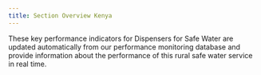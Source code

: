 ```yaml
---
title: Section Overview Kenya
---
```

<!-- *This data is coming straight from the server and was written in markdown.*  
Check the server's `app/content` folder. -->

These key performance indicators for Dispensers for Safe Water are updated automatically from our performance monitoring database and provide information about the performance of this rural safe water service in real time. 